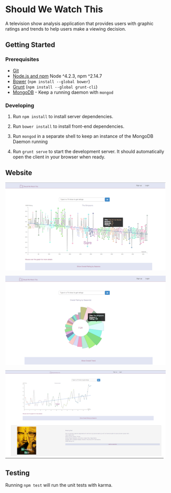 # Should We Watch This 

A television show analysis application that provides users with graphic ratings and trends to help users make a viewing decision.

## Getting Started

### Prerequisites

- [Git](https://git-scm.com/)
- [Node.js and npm](nodejs.org) Node ^4.2.3, npm ^2.14.7
- [Bower](bower.io) (`npm install --global bower`)
- [Grunt](http://gruntjs.com/) (`npm install --global grunt-cli`)
- [MongoDB](https://www.mongodb.org/) - Keep a running daemon with `mongod`

### Developing

1. Run `npm install` to install server dependencies.

2. Run `bower install` to install front-end dependencies.

3. Run `mongod` in a separate shell to keep an instance of the MongoDB Daemon running

4. Run `grunt serve` to start the development server. It should automatically open the client in your browser when ready.

## Website

![Should We Watch This](/screenshots/swwt2.png?raw=true "Should We Watch This")

![Should We Watch This](/screenshots/swwt3.png?raw=true "Should We Watch This")

![Should We Watch This](/screenshots/swwt.png?raw=true "Should We Watch This")
## Testing

Running `npm test` will run the unit tests with karma.
